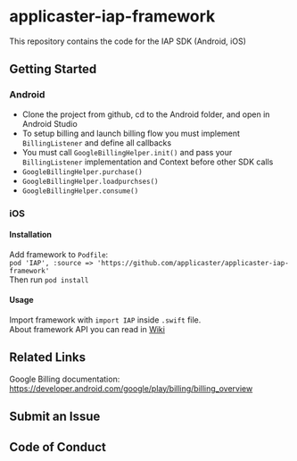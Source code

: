 # applicaster-iap-framework

This repository contains the code for the IAP SDK (Android, iOS)

## Getting Started

### Android

* Clone the project from github, cd to the Android folder, and open in Android Studio
* To setup billing and launch billing flow you must implement `BillingListener` and define all callbacks
* You must call `GoogleBillingHelper.init()` and pass your `BillingListener` implementation and Context before other SDK calls
* `GoogleBillingHelper.purchase()`
* `GoogleBillingHelper.loadpurchses()`
* `GoogleBillingHelper.consume()`

### iOS

#### Installation

Add framework to `Podfile`:  
`pod 'IAP', :source => 'https://github.com/applicaster/applicaster-iap-framework'`  
Then run `pod install`

#### Usage

Import framework with `import IAP` inside `.swift` file.  
About framework API you can read in [Wiki](https://github.com/applicaster/applicaster-iap-framework/wiki
)

## Related Links

Google Billing documentation: https://developer.android.com/google/play/billing/billing_overview

## Submit an Issue

## Code of Conduct
